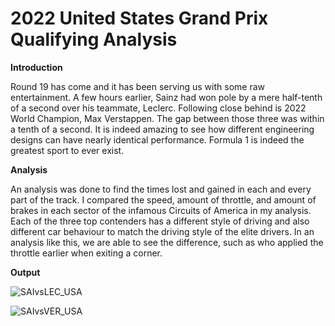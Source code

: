 # 2022 United States Grand Prix Qualifying Analysis

**Introduction**

Round 19 has come and it has been serving us with some raw entertainment. A few hours earlier, Sainz had won pole by a mere half-tenth of a second over his teammate, Leclerc. Following close behind is 2022 World Champion, Max Verstappen. The gap between those three was within a tenth of a second. It is indeed amazing to see how different engineering designs can have nearly identical performance. Formula 1 is indeed the greatest sport to ever exist.

**Analysis**

An analysis was done to find the times lost and gained in each and every part of the track. I compared the speed, amount of throttle, and amount of brakes in each sector of the infamous Circuits of America in my analysis. Each of the three top contenders has a different style of driving and also different car behaviour to match the driving style of the elite drivers. In an analysis like this, we are able to see the difference, such as who applied the throttle earlier when exiting a corner.

**Output**

![SAIvsLEC_USA](https://user-images.githubusercontent.com/93969104/197369157-03319319-e75b-434b-bd8e-fce294815c1f.png)

![SAIvsVER_USA](https://user-images.githubusercontent.com/93969104/197369441-11f1ada8-6e6d-49f3-9384-45758fbede7b.png)
